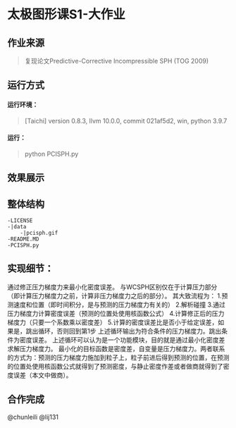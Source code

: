 # 太极图形课S1-大作业

## 作业来源
> 复现论文Predictive-Corrective Incompressible SPH (TOG 2009)

## 运行方式

#### 运行环境：
> [Taichi] version 0.8.3, llvm 10.0.0, commit 021af5d2, win, python 3.9.7

#### 运行：
> python PCISPH.py

## 效果展示
> 

## 整体结构
> 
```
-LICENSE
-|data
	-|pcisph.gif
-README.MD
-PCISPH.py
```

## 实现细节：
通过修正压力梯度力来最小化密度误差。
与WCSPH区别仅在于计算压力部分（即计算压力梯度力之前，计算非压力梯度力之后的部分）。
其大致流程为：
1.预测速度和位置（即时间积分，是与预测的压力梯度力有关的）
2.解析碰撞
3.通过压力梯度力计算密度误差（预测的位置处使用核函数公式）
4.计算修正后的压力梯度力（只要一个系数乘以密度差）
5.计算的密度误差比是否小于给定误差，如果是，跳出循环，否则回到第1步
上述循环输出为符合条件的压力梯度力。跳出条件为密度误差。
上述循环可以认为是一个功能模块，目的就是通过最小化密度差求解压力梯度力。
最小化的目标函数是密度差，自变量是压力梯度力。两者联系的方式为：预测的压力梯度力施加到粒子上，粒子前进后得到预测的位置，在预测的位置处使用核函数公式就得到了预测密度，与静止密度作差或者做商就得到了密度误差（本文中做商）。

## 合作完成
@chunleili @lij131